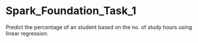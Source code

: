 # Spark_Foundation_Task_1
Predict the percentage of an student based on the no. of study hours using linear regression.
